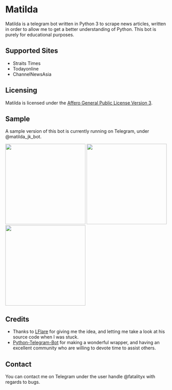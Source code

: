 # Matilda
Matilda is a telegram bot written in Python 3 to scrape news articles, written in order to allow me to get a better understanding of Python. This bot is purely for educational purposes.

## Supported Sites
* Straits Times
* Todayonline
* ChannelNewsAsia

## Licensing
Matilda is licensed under the [Affero General Public License Version 3](LICENSE).

## Sample
A sample version of this bot is currently running on Telegram, under @matilda_jk_bot. 

<img src="http://i.imgur.com/BmQmrTG.png" width="250"></img>
<img src="http://i.imgur.com/fZ6lk7k.png" width = "250"></img>
<img src="http://i.imgur.com/1YanSS4.png" width = "250"></img>

## Credits
* Thanks to [LFlare](https://github.com/LFlare) for giving me the idea, and letting me take a look at his source code when I was stuck.
* [Python-Telegram-Bot](https://github.com/python-telegram-bot/python-telegram-bot) for making a wonderful wrapper, and having an excellent community who are willing to devote time to assist others.

## Contact
You can contact me on Telegram under the user handle @fatalityx with regards to bugs.
